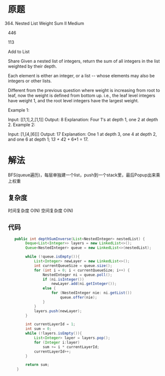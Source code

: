 # 原题
364. Nested List Weight Sum II
Medium

446

113

Add to List

Share
Given a nested list of integers, return the sum of all integers in the list weighted by their depth.

Each element is either an integer, or a list -- whose elements may also be integers or other lists.

Different from the previous question where weight is increasing from root to leaf, now the weight is defined from bottom up. i.e., the leaf level integers have weight 1, and the root level integers have the largest weight.

Example 1:

Input: [[1,1],2,[1,1]]
Output: 8 
Explanation: Four 1's at depth 1, one 2 at depth 2.
Example 2:

Input: [1,[4,[6]]]
Output: 17 
Explanation: One 1 at depth 3, one 4 at depth 2, and one 6 at depth 1; 1*3 + 4*2 + 6*1 = 17.


# 解法
BFS(queue遍历)，每层单独建一个list，push到一个stack里，最后Popup出来乘上权重


## 复杂度
时间复杂度 O(N)
空间复杂度 O(N)

## 代码
```Java
   public int depthSumInverse(List<NestedInteger> nestedList) {
        Deque<List<Integer>> layers = new LinkedList<>();
        Queue<NestedInteger> queue = new LinkedList<>(nestedList);

        while (!queue.isEmpty()){
            List<Integer> newLayer = new LinkedList<>();
            int currentQueueSize = queue.size();
            for (int i = 0; i < currentQueueSize; i++) {
                NestedInteger ni = queue.poll();
                if (ni.isInteger())
                    newLayer.add(ni.getInteger());
                else {
                    for (NestedInteger nie: ni.getList())
                        queue.offer(nie);
                }
            }
            layers.push(newLayer);
        }

        int currentLayerId = 1;
        int sum = 0;
        while (!layers.isEmpty()){
            List<Integer> layer = layers.pop();
            for (Integer i:layer)
                sum += i * currentLayerId;
            currentLayerId++;
        }

        return sum;
    }
```
